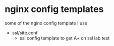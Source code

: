 # nginx config templates
some of the nginx config template I use

* ssl/site.conf
  * ssl config template to get A+ on ssl lab test
